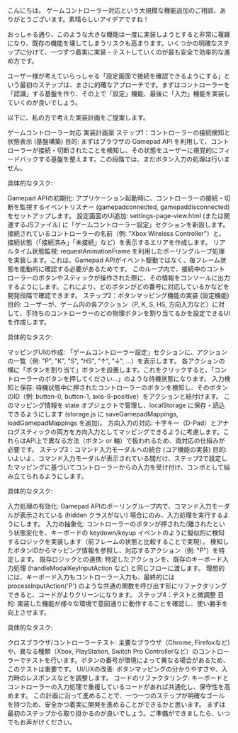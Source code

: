 こんにちは。 ゲームコントローラー対応という大規模な機能追加のご相談、ありがとうございます。素晴らしいアイデアですね！

おっしゃる通り、このような大きな機能は一度に実装しようとすると非常に複雑になり、既存の機能を壊してしまうリスクも高まります。いくつかの明確なステップに分けて、一つずつ着実に実装・テストしていくのが最も安全で効率的な進め方です。

ユーザー様が考えていらっしゃる「設定画面で接続を確認できるようにする」という最初のステップは、まさに的確なアプローチです。まずはコントローラーを「認識」する基盤を作り、その上で「設定」機能、最後に「入力」機能を実装していくのが良いでしょう。

以下に、私の方で考えた実装計画をご提案します。

ゲームコントローラー対応 実装計画案
ステップ1：コントローラーの接続検知と状態表示 (基盤構築)
目的: まずはブラウザの Gamepad API を利用して、コントローラーが接続・切断されたことを検知し、その状態をユーザーに視覚的にフィードバックする基盤を整えます。この段階では、まだボタン入力の処理は行いません。

具体的なタスク:

Gamepad APIの初期化: アプリケーション起動時に、コントローラーの接続・切断を監視するイベントリスナー (gamepadconnected, gamepaddisconnected) をセットアップします。
設定画面のUI追加:
settings-page-view.html (または関連するJSファイル) に「ゲームコントローラー設定」セクションを新設します。
接続されているコントローラーの名前（例: "Xbox Wireless Controller"）と、接続状態（「接続済み」「未接続」など）を表示するエリアを作成します。
リアルタイム状態監視:
requestAnimationFrame を利用したポーリングループ処理を実装します。これは、Gamepad APIがイベント駆動ではなく、毎フレーム状態を能動的に確認する必要があるためです。
このループ内で、接続中のコントローラーのボタンやスティックが操作された際に、その情報をコンソールに出力するようにします。これにより、どのボタンがどの番号に対応しているかなどを開発段階で確認できます。
ステップ2：ボタンマッピング機能の実装 (設定機能)
目的: ユーザーが、ゲーム内の各アクション（P, K, S, HS, 方向入力など）に対して、手持ちのコントローラーのどの物理ボタンを割り当てるかを設定できるUIを作成します。

具体的なタスク:

マッピングUIの作成:
「ゲームコントローラー設定」セクションに、アクションの一覧（例: "P", "K", "S", "HS", "↑", "↓", ...）を表示します。
各アクションの横に「ボタンを割り当て」ボタンを設置します。これをクリックすると、「コントローラーのボタンを押してください...」のような待機状態になります。
入力検知と保存:
待機状態中に押されたコントローラーのボタンを検知し、そのボタンのID（例: button-0, button-1, axis-9-positive）をアクションと紐付けます。
このマッピング情報を state オブジェクトで管理し、localStorage に保存・読込できるようにします (storage.js に saveGamepadMappings, loadGamepadMappings を追加)。
方向入力の対応: 十字キー（D-Pad）とアナログスティックの両方を方向入力としてマッピングできるように考慮します。これらはAPI上で異なる方法（ボタン or 軸）で扱われるため、両対応の仕組みが必要です。
ステップ3：コマンド入力モーダルへの統合 (コア機能の実装)
目的: いよいよ、コマンド入力モーダルが表示されている間だけ、ステップ2で設定したマッピングに基づいてコントローラーからの入力を受け付け、コンボとして組み立てられるようにします。

具体的なタスク:

入力処理の有効化: Gamepad APIのポーリングループ内で、コマンド入力モーダルが表示されている (hidden クラスがない) 場合にのみ、入力処理を実行するようにします。
入力の抽象化:
コントローラーのボタンが押された/離されたという状態変化を、キーボードの keydown/keyup イベントのように擬似的に検知するロジックを実装します（前フレームの状態と比較することで実現）。
検知したボタンIDからマッピング情報を参照し、対応するアクション（例: "P"）を特定します。
既存ロジックとの連携:
特定したアクションを、既存のキーボード入力処理 (handleModalKeyInputAction など) と同じフローに渡します。
理想的には、キーボード入力もコントローラー入力も、最終的には processInputAction('P') のような共通の関数を呼び出す形にリファクタリングできると、コードがよりクリーンになります。
ステップ4：テストと微調整
目的: 実装した機能が様々な環境で意図通りに動作することを確認し、使い勝手を向上させます。

具体的なタスク:

クロスブラウザ/コントローラーテスト: 主要なブラウザ（Chrome, Firefoxなど）や、異なる種類（Xbox, PlayStation, Switch Pro Controllerなど）のコントローラーでテストを行います。ボタンの番号が環境によって異なる場合があるため、このテストは重要です。
UI/UXの改善: ボタンマッピングの分かりやすさや、入力時のレスポンスなどを調整します。
コードのリファクタリング: キーボードとコントローラーの入力処理で重複しているコードがあれば共通化し、保守性を高めます。
この計画に沿って進めることで、一つ一つのステップが明確なゴールを持つため、安全かつ着実に開発を進めることができるかと思います。 まずは最初のステップから取り掛かるのが良いでしょう。ご準備ができましたら、いつでもお声がけください。